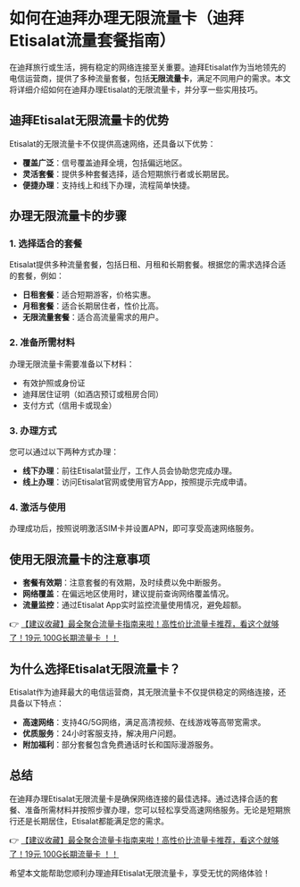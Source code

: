 # 如何在迪拜办理无限流量卡（迪拜Etisalat流量套餐指南）

在迪拜旅行或生活，拥有稳定的网络连接至关重要。迪拜Etisalat作为当地领先的电信运营商，提供了多种流量套餐，包括**无限流量卡**，满足不同用户的需求。本文将详细介绍如何在迪拜办理Etisalat的无限流量卡，并分享一些实用技巧。

## 迪拜Etisalat无限流量卡的优势

Etisalat的无限流量卡不仅提供高速网络，还具备以下优势：
- **覆盖广泛**：信号覆盖迪拜全境，包括偏远地区。
- **灵活套餐**：提供多种套餐选择，适合短期旅行者或长期居民。
- **便捷办理**：支持线上和线下办理，流程简单快捷。

## 办理无限流量卡的步骤

### 1. 选择适合的套餐
Etisalat提供多种流量套餐，包括日租、月租和长期套餐。根据您的需求选择合适的套餐，例如：
- **日租套餐**：适合短期游客，价格实惠。
- **月租套餐**：适合长期居住者，性价比高。
- **无限流量套餐**：适合高流量需求的用户。

### 2. 准备所需材料
办理无限流量卡需要准备以下材料：
- 有效护照或身份证
- 迪拜居住证明（如酒店预订或租房合同）
- 支付方式（信用卡或现金）

### 3. 办理方式
您可以通过以下两种方式办理：
- **线下办理**：前往Etisalat营业厅，工作人员会协助您完成办理。
- **线上办理**：访问Etisalat官网或使用官方App，按照提示完成申请。

### 4. 激活与使用
办理成功后，按照说明激活SIM卡并设置APN，即可享受高速网络服务。

## 使用无限流量卡的注意事项
- **套餐有效期**：注意套餐的有效期，及时续费以免中断服务。
- **网络覆盖**：在偏远地区使用时，建议提前查询网络覆盖情况。
- **流量监控**：通过Etisalat App实时监控流量使用情况，避免超额。

👉 [【建议收藏】最全聚合流量卡指南来啦！高性价比流量卡推荐，看这个就够了！19元 100G长期流量卡 ！！](https://bit.ly/Liuliangka)

## 为什么选择Etisalat无限流量卡？

Etisalat作为迪拜最大的电信运营商，其无限流量卡不仅提供稳定的网络连接，还具备以下特点：
- **高速网络**：支持4G/5G网络，满足高清视频、在线游戏等高带宽需求。
- **优质服务**：24小时客服支持，解决用户问题。
- **附加福利**：部分套餐包含免费通话时长和国际漫游服务。

## 总结

在迪拜办理Etisalat无限流量卡是确保网络连接的最佳选择。通过选择合适的套餐、准备所需材料并按照步骤办理，您可以轻松享受高速网络服务。无论是短期旅行还是长期居住，Etisalat都能满足您的需求。

👉 [【建议收藏】最全聚合流量卡指南来啦！高性价比流量卡推荐，看这个就够了！19元 100G长期流量卡 ！！](https://bit.ly/Liuliangka)

希望本文能帮助您顺利办理迪拜Etisalat无限流量卡，享受无忧的网络体验！